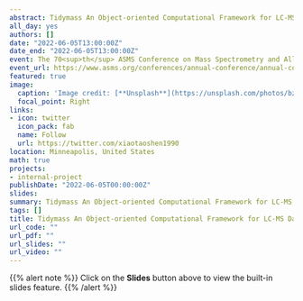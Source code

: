 ```yaml
---
abstract: Tidymass An Object-oriented Computational Framework for LC-MS Data Processing and Analysis
all_day: yes
authors: []
date: "2022-06-05T13:00:00Z"
date_end: "2022-06-05T13:00:00Z"
event: The 70<sup>th</sup> ASMS Conference on Mass Spectrometry and Allied Topics
event_url: https://www.asms.org/conferences/annual-conference/annual-conference-homepage
featured: true
image:
  caption: 'Image credit: [**Unsplash**](https://unsplash.com/photos/bzdhc5b3Bxs)'
  focal_point: Right
links:
- icon: twitter
  icon_pack: fab
  name: Follow
  url: https://twitter.com/xiaotaoshen1990
location: Minneapolis, United States
math: true
projects:
- internal-project
publishDate: "2022-06-05T00:00:00Z"
slides: 
summary: Tidymass An Object-oriented Computational Framework for LC-MS Data Processing and Analysis
tags: []
title: Tidymass An Object-oriented Computational Framework for LC-MS Data Processing and Analysis
url_code: ""
url_pdf: ""
url_slides: ""
url_video: ""
---
```


{{% alert note %}}
Click on the **Slides** button above to view the built-in slides feature.
{{% /alert %}}
